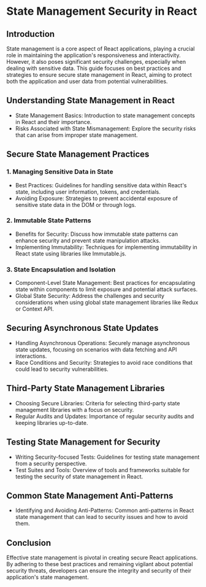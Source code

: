 State Management Security in React
==================================

Introduction
------------

State management is a core aspect of React applications, playing a crucial role in maintaining the application's responsiveness and interactivity. However, it also poses significant security challenges, especially when dealing with sensitive data. This guide focuses on best practices and strategies to ensure secure state management in React, aiming to protect both the application and user data from potential vulnerabilities.

Understanding State Management in React
---------------------------------------

-   State Management Basics: Introduction to state management concepts in React and their importance.
-   Risks Associated with State Mismanagement: Explore the security risks that can arise from improper state management.

Secure State Management Practices
---------------------------------

### 1\. Managing Sensitive Data in State

-   Best Practices: Guidelines for handling sensitive data within React's state, including user information, tokens, and credentials.
-   Avoiding Exposure: Strategies to prevent accidental exposure of sensitive state data in the DOM or through logs.

### 2\. Immutable State Patterns

-   Benefits for Security: Discuss how immutable state patterns can enhance security and prevent state manipulation attacks.
-   Implementing Immutability: Techniques for implementing immutability in React state using libraries like Immutable.js.

### 3\. State Encapsulation and Isolation

-   Component-Level State Management: Best practices for encapsulating state within components to limit exposure and potential attack surfaces.
-   Global State Security: Address the challenges and security considerations when using global state management libraries like Redux or Context API.

Securing Asynchronous State Updates
-----------------------------------

-   Handling Asynchronous Operations: Securely manage asynchronous state updates, focusing on scenarios with data fetching and API interactions.
-   Race Conditions and Security: Strategies to avoid race conditions that could lead to security vulnerabilities.

Third-Party State Management Libraries
--------------------------------------

-   Choosing Secure Libraries: Criteria for selecting third-party state management libraries with a focus on security.
-   Regular Audits and Updates: Importance of regular security audits and keeping libraries up-to-date.

Testing State Management for Security
-------------------------------------

-   Writing Security-focused Tests: Guidelines for testing state management from a security perspective.
-   Test Suites and Tools: Overview of tools and frameworks suitable for testing the security of state management in React.

Common State Management Anti-Patterns
-------------------------------------

-   Identifying and Avoiding Anti-Patterns: Common anti-patterns in React state management that can lead to security issues and how to avoid them.

Conclusion
----------

Effective state management is pivotal in creating secure React applications. By adhering to these best practices and remaining vigilant about potential security threats, developers can ensure the integrity and security of their application's state management.
